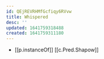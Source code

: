 ```yaml
---
id: QEjREVRHMfGcfiqy6RVvw
title: Whispered
desc: ''
updated: 1641759318488
created: 1641759311180
---
```




- [[p.instanceOf]] [[c.Pred.Shapow]]
